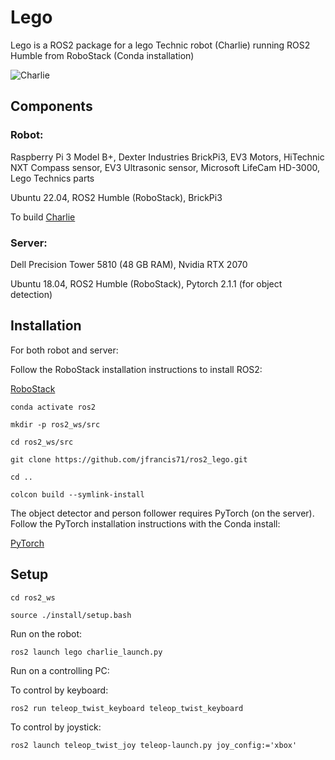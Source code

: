 # Lego
Lego is a ROS2 package for a lego Technic robot (Charlie) running ROS2 Humble from RoboStack (Conda installation)

![Charlie](https://drive.google.com/uc?id=1GdqDXQZsIsTLFUqVw2gdJ1S9lr9-x4DP&export=download)

## Components

### Robot:

Raspberry Pi 3 Model B+, Dexter Industries BrickPi3, EV3 Motors, HiTechnic NXT Compass sensor, EV3 Ultrasonic sensor, Microsoft LifeCam HD-3000, Lego Technics parts

Ubuntu 22.04, ROS2 Humble (RoboStack), BrickPi3

To build [Charlie](Charlie.md)


### Server:

Dell Precision Tower 5810 (48 GB RAM), Nvidia RTX 2070

Ubuntu 18.04, ROS2 Humble (RoboStack), Pytorch 2.1.1 (for object detection)

## Installation

For both robot and server:

Follow the RoboStack installation instructions to install ROS2:

[RoboStack](https://robostack.github.io/GettingStarted.html)

```conda activate ros2```

```mkdir -p ros2_ws/src```

```cd ros2_ws/src```

```git clone https://github.com/jfrancis71/ros2_lego.git```

```cd ..```

```colcon build --symlink-install```


The object detector and person follower requires PyTorch (on the server).
Follow the PyTorch installation instructions with the Conda install:

[PyTorch](https://pytorch.org/get-started/locally/)



## Setup

```cd ros2_ws```

```source ./install/setup.bash```

Run on the robot:

```ros2 launch lego charlie_launch.py```


Run on a controlling PC:

To control by keyboard:

```ros2 run teleop_twist_keyboard teleop_twist_keyboard```

To control by joystick:

```ros2 launch teleop_twist_joy teleop-launch.py joy_config:='xbox'```
